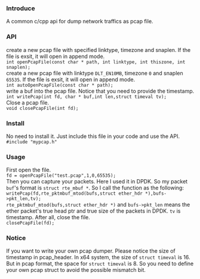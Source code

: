 ### Introduce

A common c/cpp api for dump network traffics as pcap file.

### API 
create a new pcap file with specified linktype, timezone and snaplen. If the file is exsit, it will open in append mode.  
`int openPcapFile(const char * path, int linktype, int thiszone, int snaplen);`  
create a new pcap file with linktype `DLT_EN10MB`, timezone `0` and snaplen `65535`. If the file is exsit, it will open in append mode.  
 `int autoOpenPcapFile(const char * path);`  
write a buf into the pcap file. Notice that you need to provide the timestamp.  
`int writePcap(int fd, char * buf,int len,struct timeval tv);`  
Close a pcap file.  
`void closePcapFile(int fd);`  
### Install

No need to install it. Just include this file in your code and use the API.  
`#include "mypcap.h"`

### Usage

First open the file.  
`fd = openPcapFile("test.pcap",1,0,65535);`  
Then you can capture your packets. Here I used it in DPDK. So my packet `buf`'s format is `struct rte_mbuf *`.
So I call the function as the following:  
`writePcap(fd,rte_pktmbuf_mtod(bufs,struct ether_hdr *),bufs->pkt_len,tv);`  
`rte_pktmbuf_mtod(bufs,struct ether_hdr *)` and `bufs->pkt_len` means the ether packet's true head ptr and true size of the packets in DPDK. `tv` is timestamp.
After all, close the file.  
`closePcapFile(fd);`

### Notice 
If you want to write your own pcap dumper. Please notice the size of timestamp in pcap_header.
In x64 system, the size of `struct timeval` is 16. But in pcap format, the space for `struct timeval` is 8.
So you need to define your own pcap struct to avoid the possible mismatch bit.

